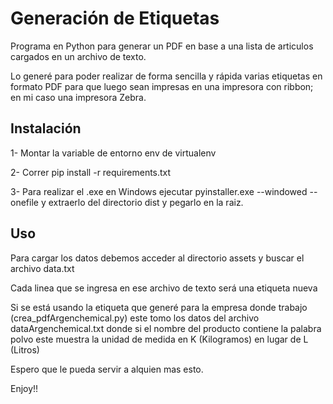 # Generación de Etiquetas
Programa en Python para generar un PDF en base a una lista de articulos cargados en un archivo de texto.

Lo generé para poder realizar de forma sencilla y rápida varias etiquetas en formato PDF para que luego sean impresas en una impresora con ribbon; en mi caso una impresora Zebra.

## Instalación
  1- Montar la variable de entorno env de virtualenv

  2- Correr pip install -r requirements.txt

  3- Para realizar el .exe en Windows ejecutar pyinstaller.exe --windowed --onefile y extraerlo del directorio dist y pegarlo en la raiz.

## Uso
Para cargar los datos debemos acceder al directorio assets y buscar el archivo data.txt

Cada linea que se ingresa en ese archivo de texto será una etiqueta nueva

Si se está usando la etiqueta que generé para la empresa donde trabajo (crea_pdfArgenchemical.py) este tomo los datos del archivo dataArgenchemical.txt donde si el nombre del producto contiene la palabra polvo este muestra la unidad de medida en K (Kilogramos) en lugar de L (Litros)

Espero que le pueda servir a alquien mas esto.

Enjoy!!

